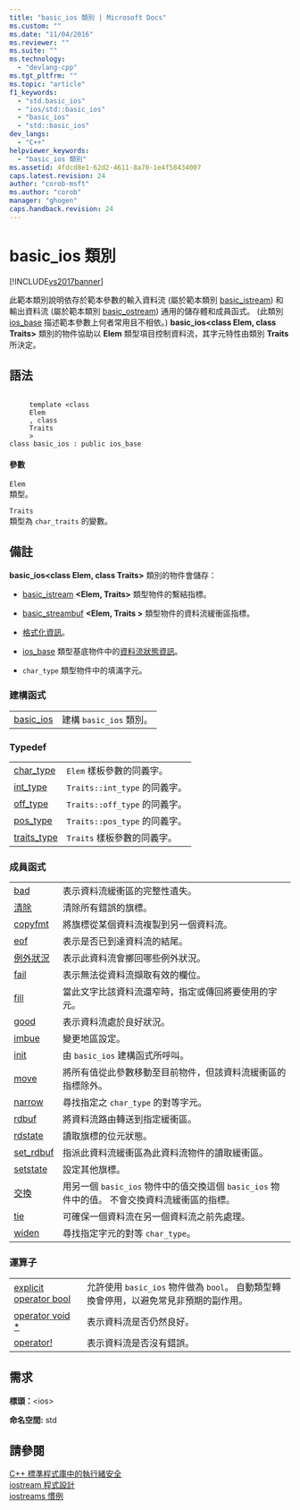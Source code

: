```yaml
---
title: "basic_ios 類別 | Microsoft Docs"
ms.custom: ""
ms.date: "11/04/2016"
ms.reviewer: ""
ms.suite: ""
ms.technology: 
  - "devlang-cpp"
ms.tgt_pltfrm: ""
ms.topic: "article"
f1_keywords: 
  - "std.basic_ios"
  - "ios/std::basic_ios"
  - "basic_ios"
  - "std::basic_ios"
dev_langs: 
  - "C++"
helpviewer_keywords: 
  - "basic_ios 類別"
ms.assetid: 4fdcd8e1-62d2-4611-8a70-1e4f58434007
caps.latest.revision: 24
author: "corob-msft"
ms.author: "corob"
manager: "ghogen"
caps.handback.revision: 24
---
```

# basic_ios 類別
[!INCLUDE[vs2017banner](../assembler/inline/includes/vs2017banner.md)]

此範本類別說明依存於範本參數的輸入資料流 \(屬於範本類別 [basic\_istream](../standard-library/basic-istream-class.md)\) 和輸出資料流 \(屬於範本類別 [basic\_ostream](../standard-library/basic-ostream-class.md)\) 通用的儲存體和成員函式。  \(此類別 [ios\_base](../standard-library/ios-base-class.md) 描述範本參數上何者常用且不相依。\) **basic\_ios\<class Elem, class Traits\>** 類別的物件協助以 **Elem** 類型項目控制資料流，其字元特性由類別 **Traits** 所決定。  
  
## 語法  
  
```  
  
     template <class   
     Elem  
     , class   
     Traits  
     >  
class basic_ios : public ios_base  
```  
  
#### 參數  
 `Elem`  
 類型。  
  
 `Traits`  
 類型為 `char_traits` 的變數。  
  
## 備註  
 **basic\_ios\<class Elem, class Traits\>** 類別的物件會儲存：  
  
-   [basic\_istream](../standard-library/basic-istream-class.md) **\<Elem, Traits\>** 類型物件的繫結指標。  
  
-   [basic\_streambuf](../standard-library/basic-streambuf-class.md) **\<Elem, Traits \>** 類型物件的資料流緩衝區指標。  
  
-   [格式化資訊](../standard-library/ios-base-class.md)。  
  
-   [ios\_base](../standard-library/ios-base-class.md) 類型基底物件中的[資料流狀態資訊](../standard-library/ios-base-class.md)。  
  
-   `char_type` 類型物件中的填滿字元。  
  
### 建構函式  
  
|||  
|-|-|  
|[basic\_ios](../Topic/basic_ios::basic_ios.md)|建構 `basic_ios` 類別。|  
  
### Typedef  
  
|||  
|-|-|  
|[char\_type](../Topic/basic_ios::char_type.md)|`Elem` 樣板參數的同義字。|  
|[int\_type](../Topic/basic_ios::int_type.md)|`Traits::int_type` 的同義字。|  
|[off\_type](../Topic/basic_ios::off_type.md)|`Traits::off_type` 的同義字。|  
|[pos\_type](../Topic/basic_ios::pos_type.md)|`Traits::pos_type` 的同義字。|  
|[traits\_type](../Topic/basic_ios::traits_type.md)|`Traits` 樣板參數的同義字。|  
  
### 成員函式  
  
|||  
|-|-|  
|[bad](../Topic/basic_ios::bad.md)|表示資料流緩衝區的完整性遺失。|  
|[清除](../Topic/basic_ios::clear.md)|清除所有錯誤的旗標。|  
|[copyfmt](../Topic/basic_ios::copyfmt.md)|將旗標從某個資料流複製到另一個資料流。|  
|[eof](../Topic/basic_ios::eof.md)|表示是否已到達資料流的結尾。|  
|[例外狀況](../Topic/basic_ios::exceptions.md)|表示此資料流會擲回哪些例外狀況。|  
|[fail](../Topic/basic_ios::fail.md)|表示無法從資料流擷取有效的欄位。|  
|[fill](../Topic/basic_ios::fill.md)|當此文字比該資料流還窄時，指定或傳回將要使用的字元。|  
|[good](../Topic/basic_ios::good.md)|表示資料流處於良好狀況。|  
|[imbue](../Topic/basic_ios::imbue.md)|變更地區設定。|  
|[init](../Topic/basic_ios::init.md)|由 `basic_ios` 建構函式所呼叫。|  
|[move](../Topic/basic_ios::move.md)|將所有值從此參數移動至目前物件，但該資料流緩衝區的指標除外。|  
|[narrow](../Topic/basic_ios::narrow.md)|尋找指定之 `char_type` 的對等字元。|  
|[rdbuf](../Topic/basic_ios::rdbuf.md)|將資料流路由轉送到指定緩衝區。|  
|[rdstate](../Topic/basic_ios::rdstate.md)|讀取旗標的位元狀態。|  
|[set\_rdbuf](../Topic/basic_ios::set_rdbuf.md)|指派此資料流緩衝區為此資料流物件的讀取緩衝區。|  
|[setstate](../Topic/basic_ios::setstate.md)|設定其他旗標。|  
|[交換](../Topic/basic_ios::swap.md)|用另一個 `basic_ios` 物件中的值交換這個 `basic_ios` 物件中的值。  不會交換資料流緩衝區的指標。|  
|[tie](../Topic/basic_ios::tie.md)|可確保一個資料流在另一個資料流之前先處理。|  
|[widen](../Topic/basic_ios::widen.md)|尋找指定字元的對等 `char_type`。|  
  
### 運算子  
  
|||  
|-|-|  
|[explicit operator bool](../Topic/basic_ios::operator%20bool.md)|允許使用 `basic_ios` 物件做為 `bool`。  自動類型轉換會停用，以避免常見非預期的副作用。|  
|[operator void \*](../Topic/basic_ios::operator%20void%20*.md)|表示資料流是否仍然良好。|  
|[operator\!](../Topic/basic_ios::operator!.md)|表示資料流是否沒有錯誤。|  
  
## 需求  
 **標頭：**\<ios\>  
  
 **命名空間:** std  
  
## 請參閱  
 [C\+\+ 標準程式庫中的執行緒安全](../standard-library/thread-safety-in-the-cpp-standard-library.md)   
 [iostream 程式設計](../standard-library/iostream-programming.md)   
 [iostreams 慣例](../standard-library/iostreams-conventions.md)
